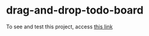 # drag-and-drop-todo-board
 
To see and test this project, access [this link](https://mrdougz.github.io/drag-and-drop-todo-board/index.html)
